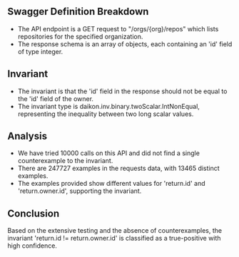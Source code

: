 ## Swagger Definition Breakdown
- The API endpoint is a GET request to "/orgs/{org}/repos" which lists repositories for the specified organization.
- The response schema is an array of objects, each containing an 'id' field of type integer.

## Invariant
- The invariant is that the 'id' field in the response should not be equal to the 'id' field of the owner.
- The invariant type is daikon.inv.binary.twoScalar.IntNonEqual, representing the inequality between two long scalar values.

## Analysis
- We have tried 10000 calls on this API and did not find a single counterexample to the invariant.
- There are 247727 examples in the requests data, with 13465 distinct examples.
- The examples provided show different values for 'return.id' and 'return.owner.id', supporting the invariant.

## Conclusion
Based on the extensive testing and the absence of counterexamples, the invariant 'return.id != return.owner.id' is classified as a true-positive with high confidence.
